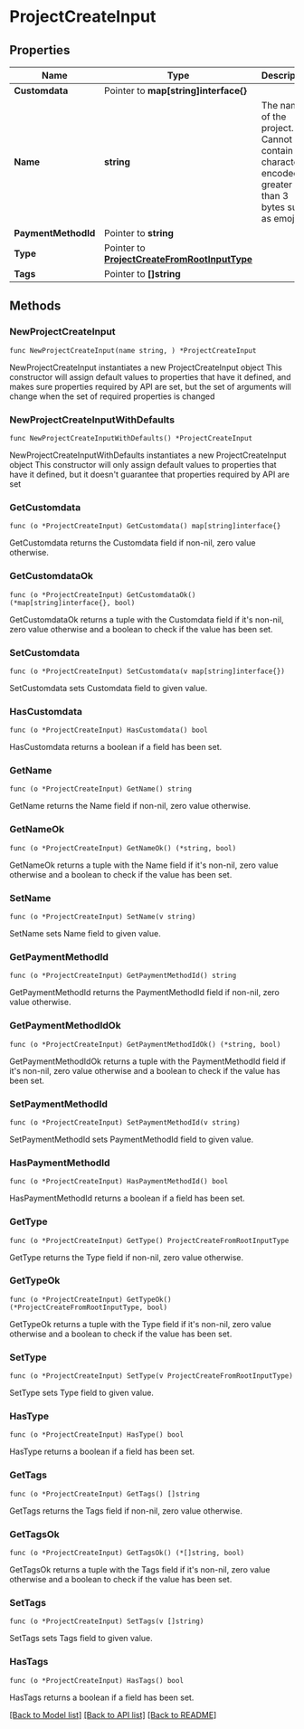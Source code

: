 # ProjectCreateInput

## Properties

Name | Type | Description | Notes
------------ | ------------- | ------------- | -------------
**Customdata** | Pointer to **map[string]interface{}** |  | [optional] 
**Name** | **string** | The name of the project. Cannot contain characters encoded in greater than 3 bytes such as emojis. | 
**PaymentMethodId** | Pointer to **string** |  | [optional] 
**Type** | Pointer to [**ProjectCreateFromRootInputType**](ProjectCreateFromRootInputType.md) |  | [optional] 
**Tags** | Pointer to **[]string** |  | [optional] 

## Methods

### NewProjectCreateInput

`func NewProjectCreateInput(name string, ) *ProjectCreateInput`

NewProjectCreateInput instantiates a new ProjectCreateInput object
This constructor will assign default values to properties that have it defined,
and makes sure properties required by API are set, but the set of arguments
will change when the set of required properties is changed

### NewProjectCreateInputWithDefaults

`func NewProjectCreateInputWithDefaults() *ProjectCreateInput`

NewProjectCreateInputWithDefaults instantiates a new ProjectCreateInput object
This constructor will only assign default values to properties that have it defined,
but it doesn't guarantee that properties required by API are set

### GetCustomdata

`func (o *ProjectCreateInput) GetCustomdata() map[string]interface{}`

GetCustomdata returns the Customdata field if non-nil, zero value otherwise.

### GetCustomdataOk

`func (o *ProjectCreateInput) GetCustomdataOk() (*map[string]interface{}, bool)`

GetCustomdataOk returns a tuple with the Customdata field if it's non-nil, zero value otherwise
and a boolean to check if the value has been set.

### SetCustomdata

`func (o *ProjectCreateInput) SetCustomdata(v map[string]interface{})`

SetCustomdata sets Customdata field to given value.

### HasCustomdata

`func (o *ProjectCreateInput) HasCustomdata() bool`

HasCustomdata returns a boolean if a field has been set.

### GetName

`func (o *ProjectCreateInput) GetName() string`

GetName returns the Name field if non-nil, zero value otherwise.

### GetNameOk

`func (o *ProjectCreateInput) GetNameOk() (*string, bool)`

GetNameOk returns a tuple with the Name field if it's non-nil, zero value otherwise
and a boolean to check if the value has been set.

### SetName

`func (o *ProjectCreateInput) SetName(v string)`

SetName sets Name field to given value.


### GetPaymentMethodId

`func (o *ProjectCreateInput) GetPaymentMethodId() string`

GetPaymentMethodId returns the PaymentMethodId field if non-nil, zero value otherwise.

### GetPaymentMethodIdOk

`func (o *ProjectCreateInput) GetPaymentMethodIdOk() (*string, bool)`

GetPaymentMethodIdOk returns a tuple with the PaymentMethodId field if it's non-nil, zero value otherwise
and a boolean to check if the value has been set.

### SetPaymentMethodId

`func (o *ProjectCreateInput) SetPaymentMethodId(v string)`

SetPaymentMethodId sets PaymentMethodId field to given value.

### HasPaymentMethodId

`func (o *ProjectCreateInput) HasPaymentMethodId() bool`

HasPaymentMethodId returns a boolean if a field has been set.

### GetType

`func (o *ProjectCreateInput) GetType() ProjectCreateFromRootInputType`

GetType returns the Type field if non-nil, zero value otherwise.

### GetTypeOk

`func (o *ProjectCreateInput) GetTypeOk() (*ProjectCreateFromRootInputType, bool)`

GetTypeOk returns a tuple with the Type field if it's non-nil, zero value otherwise
and a boolean to check if the value has been set.

### SetType

`func (o *ProjectCreateInput) SetType(v ProjectCreateFromRootInputType)`

SetType sets Type field to given value.

### HasType

`func (o *ProjectCreateInput) HasType() bool`

HasType returns a boolean if a field has been set.

### GetTags

`func (o *ProjectCreateInput) GetTags() []string`

GetTags returns the Tags field if non-nil, zero value otherwise.

### GetTagsOk

`func (o *ProjectCreateInput) GetTagsOk() (*[]string, bool)`

GetTagsOk returns a tuple with the Tags field if it's non-nil, zero value otherwise
and a boolean to check if the value has been set.

### SetTags

`func (o *ProjectCreateInput) SetTags(v []string)`

SetTags sets Tags field to given value.

### HasTags

`func (o *ProjectCreateInput) HasTags() bool`

HasTags returns a boolean if a field has been set.


[[Back to Model list]](../README.md#documentation-for-models) [[Back to API list]](../README.md#documentation-for-api-endpoints) [[Back to README]](../README.md)



